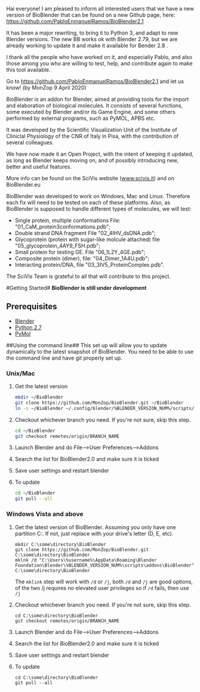 Hai everyone!
I am pleased to inform all interested users that we have a new version of BioBlender that can be found on a new Github page, here: https://github.com/PabloEnmanuelRamos/BioBlender2.1

It has been a major rewriting, to bring it to Python 3, and adapt to new Blender versions.
The new BB works ok with Blender 2.79, but we are already working to update it and make it available for Bender 2.8 .

I thank all the people who have worked on it, and especially Pablo, and also those among you who are willing to test, help, and contribute again to make this tool available.

Go to https://github.com/PabloEnmanuelRamos/BioBlender2.1 and let us know! 
(by MonZop 9 April 2020)


BioBlender is an addon for Blender, aimed at providing tools for the import and elaboration of biological molecules.
It consists of several functions, some executed by Blender and/or its Game Engine, and some others performed by external programs, such as PyMOL, APBS etc.

It was developed by the Scientific Visualization Unit of the Institute of Cliniclal Physiology of the CNR of Italy in Pisa, with the contribution of several colleagues.

We have now made it an Open Project, with the intent of keeping it updated, as long as Blender keeps moving on, and of possibly introducing new, better and useful features.

More info can be found on the SciVis website (www.scivis.it) and on BioBlender.eu

BioBlender was developed to work on Windows, Mac and Linux. Therefore each fix will need to be tested on each of these platforms.
Also, as BioBlender is supposed to handle different types of molecules, we will test:

  - Single protein, multiple conformations File: "01_CaM_protein3conformations.pdb";
  - Double strand DNA fragment  File  "02_4IHV_dsDNA.pdb";
  - Glycoprotein (protein with sugar-like molcule attached) file "05_glycoprotein_4AY9_FSH.pdb";
  - Small protein for testing GE. File "06_1L2Y_4GE.pdb";
  - Composite protein (dimer), file: "04_Dimer_1A4U.pdb";
  - Interacting protein/DNA, file "03_3IV5_ProteinComplex.pdb".

The SciVis Team is grateful to all that will contribute to this project.

#Getting Started#
**BioBlender is still under development**

## Prerequisites ##
- [Blender](http://www.blender.org/)
- [Python 2.7](https://www.python.org/downloads/)
- [PyMol](http://sourceforge.net/projects/pymol/?source=directory)

##Using the command line##
This set up will allow you to update dynamically to the latest snapshot of BioBlender. You need to be able to use the command line and have git properly set up.
### Unix/Mac ###
1. Get the latest version
   ```bash
   mkdir ~/BioBlender
   git clone https://github.com/MonZop/BioBlender.git ~/BioBlender
   ln -s ~/BioBlender ~/.config/blender/%BLENDER_VERSION_NUM%/scripts/addons/BioBlender
   ```

2. Checkout whichever branch you need. If you're not sure, skip this step.
   ```bash
   cd ~/BioBlender
   git checkout remotes/origin/BRANCH_NAME
   ```

3. Launch Blender and do File-->User Preferences-->Addons

4. Search the list for BioBlender2.0 and make sure it is ticked

5. Save user settings and restart blender

6. To update
   ```bash
   cd ~/BioBlender
   git pull --all
   ```

### Windows Vista and above ###
1. Get the latest version of BioBlender.
    Assuming you only have one partition C:. If not, just replace with your drive's letter (D, E, etc).

    ```dos
    mkdir C:\some\directory\BioBlender
    git clone https://github.com/MonZop/BioBlender.git C:\some\directory\BioBlender
    mklnk /d "C:\Users\%username%\AppData\Roaming\Blender Foundation\Blender\%BLENDER_VERSION_NUM%\scripts\addons\BioBlender" C:\some\directory\BioBlender
    ```
    The ```mklink``` step will work with ```/d``` or ```/j```, both ```/d``` and ```/j``` are good options, of the two /j requires no elevated user privileges so if ```/d``` fails, then use ```/j```

2. Checkout whichever branch you need. If you're not sure, skip this step.

   ```dos
   cd C:\some\directory\BioBlender
   git checkout remotes/origin/BRANCH_NAME
   ```
3. Launch Blender and do File-->User Preferences-->Addons

4. Search the list for BioBlender2.0 and make sure it is ticked

5. Save user settings and restart blender

6. To update
   ```dos
   cd C:\some\directory\BioBlender
   git pull --all
   ```

